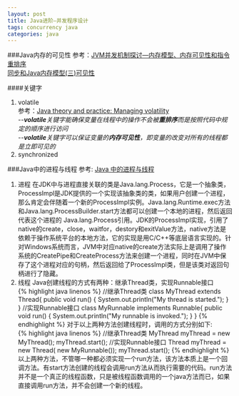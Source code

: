 ```yaml
---
layout: post
title: Java进阶—并发程序设计
tags: concurrency java
categories: java
---
```

###Java内存的可见性
参考：[JVM并发机制探讨—内存模型、内存可见性和指令重排序](http://my.oschina.net/chihz/blog/58035)  
[同步和Java内存模型(三)可见性](http://ifeve.com/syn-jmm-visibility/)  


####关键字
1. volatile  
参考：[Java theory and practice: Managing volatility](http://www.ibm.com/developerworks/java/library/j-jtp06197/index.html)  
--_**volatile**关键字能确保变量在线程中的操作不会被**重排序**而是按照代码中规定的顺序进行访问_  
--_**volatile**关键字可以保证变量的**内存可见性**，即变量的改变对所有的线程都是立即可见的_  
2. synchronized

###Java中的进程与线程
参考: [Java 中的进程与线程](http://www.ibm.com/developerworks/cn/java/j-lo-processthread/index.html)  
1. 进程
在JDK中与进程直接关联的类是Java.lang.Process，它是一个抽象类，ProcessImpl是JDK提供的一个实现该抽象类的类，如果用户创建一个进程，那么肯定会伴随着一个新的ProcessImpl实例。Java.lang.Runtime.exec方法和Java.lang.ProcessBuilder.start方法都可以创建一个本地的进程，然后返回代表这个进程的 Java.lang.Process引用。JDK的ProcessImpl实现，引用了native的create，close，waitfor，destory和exitValue方法，native方法是依赖于操作系统平台的本地方法，它的实现是用C/C++等底层语言实现的。针对Windows系统而言，JVM中对应native的create方法实际上是调用了操作系统的CreatePipe和CreateProcess方法来创建一个进程，同时在JVM中保存了这个进程对应的句柄，然后返回给了ProcessImpl类，但是该类对返回句柄进行了隐藏。  
2. 线程
Java创建线程的方式有两种：继承Thread类，实现Runnable接口  
{% highlight java linenos %}
//继承Thread类
class MyThread extends Thread{
	public void run() {
		System.out.println("My thread is started.");
	}
}
//实现Runnable接口
class MyRunnable implements Runnable{
	public void run() {
	    System.out.println("My runnable is invoked.");
	}
}
{% endhighlight %}
对于以上两种方法创建线程时，调用的方式分别如下:  
{% highlight java linenos %}
//继承Thread类
MyThread myThread = new MyThread();
myThread.start();
//实现Runnable接口
Thread myThread = new Thread( new MyRunnable());
myThread.start();
{% endhighlight %}
以上两种方法，不管哪一种都必须实现一个run方法，该方法本质上是一个回调方法。有start方法创建的线程会调用run方法从而执行需要的代码。run方法并不是一个真正的线程函数，只是被线程函数调用的一个java方法而已，如果直接调用run方法，并不会创建一个新的线程。

